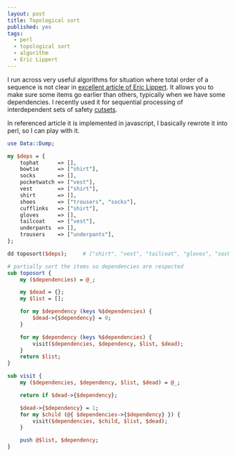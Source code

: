 ```yaml
---
layout: post
title: Topological sort
published: yes
tags:
  - perl
  - topological sort
  - algorithm
  - Eric Lippert
---
```

I run across very useful algorithms for situation where total order of a sequence is not clear in [excellent article of Eric Lippert][1]. It allows you to make sure some items go earlier than others, typically when we have some dependencies. I recently used it for sequential processing of interdependent sets of safety [cutsets][2].

In referenced article it is implemented in javascript, I basically rewrote it into perl, so I can play with it.

```perl
use Data::Dump;

my $deps = {
    tophat      => [],
    bowtie      => ["shirt"],
    socks       => [],
    pocketwatch => ["vest"],
    vest        => ["shirt"],
    shirt       => [],
    shoes       => ["trousers", "socks"],
    cufflinks   => ["shirt"],
    gloves      => [],
    tailcoat    => ["vest"],
    underpants  => [],
    trousers    => ["underpants"],
};

dd toposort($deps);     # ["shirt", "vest", "tailcoat", "gloves", "socks", "tophat", "underpants", "trousers", "bowtie", "pocketwatch", "shoes", "cufflinks"]

# partially sort the items so dependencies are respected
sub toposort {
    my ($dependencies) = @_;

    my $dead = {};
    my $list = [];

    for my $dependency (keys %$dependencies) {
        $dead->{$dependency} = 0;
    }

    for my $dependency (keys %$dependencies) {
        visit($dependencies, $dependency, $list, $dead);
    }
    return $list;
}

sub visit {
    my ($dependencies, $dependency, $list, $dead) = @_;

    return if $dead->{$dependency};

    $dead->{$dependency} = 1;
    for my $child (@{ $dependencies->{$dependency} }) {
        visit($dependencies, $child, $list, $dead);
    }

    push @$list, $dependency;
}
```


[1]: https://blogs.msdn.microsoft.com/ericlippert/2004/03/16/im-putting-on-my-top-hat-tying-up-my-white-tie-brushing-out-my-tails-in-that-order/
[2]: https://en.wikipedia.org/wiki/Cut_(graph_theory)
[3]: https://rosettacode.org/wiki/Topological_sort#C.23
